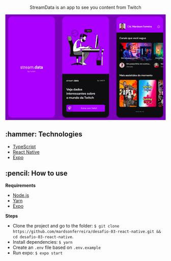 <p align="center">StreamData is an app to see you content from Twitch</p>

<p align="center">
  <img src="https://github.com/mardsonferreira/desafio-03-react-native/blob/master/.github/streamdata_preview.png" />
</p>

<h2>:hammer: Technologies</h2>

<ul> 
  <li> <a href="https://www.typescriptlang.org/"> TypeScript </a> </li>
  <li> <a href="https://reactnavigation.org/"> React Native</a> </li>
  <li> <a href="https://expo.io/">Expo</a> </li>
</ul>

<h2>:pencil: How to use</h2>

**Requirements**
 - <a href="https://nodejs.org/en/download/">Node.js</a>
 - <a href="https://yarnpkg.com/">Yarn</a>
 - <a href="https://expo.io/">Expo</a>

**Steps**
 - Clone the project and go to the folder: `$ git clone https://github.com/mardsonferreira/desafio-03-react-native.git && cd desafio-03-react-native`.
 - Install dependencies: `$ yarn`
 - Create an `.env` file based on `.env.example`
 - Run expo: `$ expo start`
